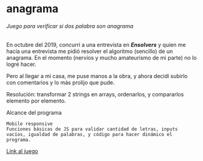 # anagrama
###### Juego para verificar si dos palabra son anagrama

En octubre del 2019, concurrí a una entrevista en **_Ensolvers_** y quien me hacía una entrevista me pidió resolver el algoritmo (sencillo) de un anagrama. En el momento (nervios y mucho amateurismo de mi parte) no lo logré hacer.

Pero al llegar a mi casa, me puse manos a la obra, y ahora decidí subirlo con comentarios y lo más prolijo que pude.

Resolución: transformar 2 strings en arrays, ordenarlos, y compararlos elemento por elemento.

Alcance del programa
```
Mobile responsive
Funciones básicas de JS para validar cantidad de letras, inputs vacíos, igualdad de palabras, y código para hacer dinámico el programa.
```

[Link al juego](https://rodriguezcravero.github.io/anagrama/)
